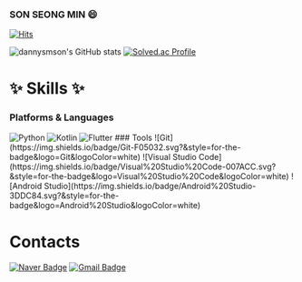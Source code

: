 ### SON SEONG MIN 😄
[![Hits](https://hits.seeyoufarm.com/api/count/incr/badge.svg?url=https%3A%2F%2Fgithub.com%2Fdannysmson&count_bg=%23BD63FF&title_bg=%23BD63FF&icon=&icon_color=%23E7E7E7&title=hits&edge_flat=false)](https://hits.seeyoufarm.com)

![dannysmson's GitHub stats](https://github-readme-stats.vercel.app/api?username=dannysmson&theme=radical&show_icons=true)
[![Solved.ac Profile](http://mazassumnida.wtf/api/v2/generate_badge?boj=dannysmson)](https://solved.ac/dannysmson)
# ✨ Skills ✨
### Platforms & Languages
<img alt="Python" src ="https://img.shields.io/badge/Python-3776AB.svg?&style=for-the-badge&logo=Python&logoColor=white"/>
<img alt="Kotlin" src ="https://img.shields.io/badge/Kotlin-7F52FF.svg?&style=for-the-badge&logo=Kotlin&logoColor=white"/>
<img alt="Flutter" src ="https://img.shields.io/badge/Flutter-02569B.svg?&style=for-the-badge&logo=Flutter&logoColor=white"/>
### Tools
![Git](https://img.shields.io/badge/Git-F05032.svg?&style=for-the-badge&logo=Git&logoColor=white)
![Visual Studio Code](https://img.shields.io/badge/Visual%20Studio%20Code-007ACC.svg?&style=for-the-badge&logo=Visual%20Studio%20Code&logoColor=white)
![Android Studio](https://img.shields.io/badge/Android%20Studio-3DDC84.svg?&style=for-the-badge&logo=Android%20Studio&logoColor=white)

# Contacts
[![Naver Badge](https://img.shields.io/badge/Naver-03C75A?style=flat-square&logoColor=white&link=mailto:dannysmson@naver.com)](mailto:dannysmson@naver.com)
[![Gmail Badge](https://img.shields.io/badge/Gmail-d14836?style=flat-square&logo=Gmail&logoColor=white&link=mailto:dannysmson@gmail.com)](mailto:dannysmson@gmail.com)
<!--
**dannysmson/dannysmson** is a ✨ _special_ ✨ repository because its `README.md` (this file) appears on your GitHub profile.

Here are some ideas to get you started:

- 🔭 I’m currently working on ...
- 🌱 I’m currently learning ...
- 👯 I’m looking to collaborate on ...
- 🤔 I’m looking for help with ...
- 💬 Ask me about ...
- 📫 How to reach me: ...
- 😄 Pronouns: ...
- ⚡ Fun fact: ...
-->
